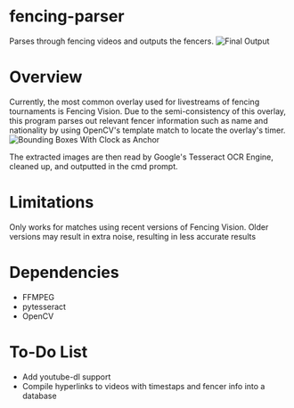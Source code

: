 # fencing-parser
Parses through fencing videos and outputs the fencers.
![Final Output](https://ravenseattuna.github.com/Stills/output.png)

# Overview
Currently, the most common overlay used for livestreams of fencing tournaments is Fencing Vision. Due to the semi-consistency of this overlay, this program parses out relevant fencer information such as name and nationality by using OpenCV's template match to locate the overlay's timer.
![Bounding Boxes With Clock as Anchor](https://ravenseattuna.github.com/Stills/video_test.png)

The extracted images are then read by Google's Tesseract OCR Engine, cleaned up, and outputted in the cmd prompt.

# Limitations
Only works for matches using recent versions of Fencing Vision. Older versions may result in extra noise, resulting in less accurate results

# Dependencies
* FFMPEG
* pytesseract
* OpenCV

# To-Do List
* Add youtube-dl support
* Compile hyperlinks to videos with timestaps and fencer info into a database

